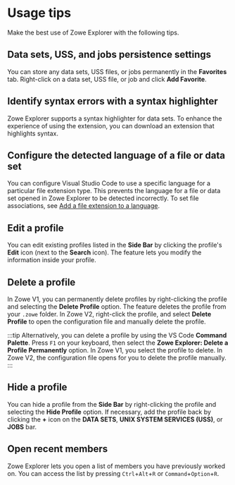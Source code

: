 # Usage tips

Make the best use of Zowe Explorer with the following tips.

## Data sets, USS, and jobs persistence settings
You can store any data sets, USS files, or jobs permanently in the **Favorites** tab. Right-click on a data set, USS file, or job and click **Add Favorite**.

## Identify syntax errors with a syntax highlighter
Zowe Explorer supports a syntax highlighter for data sets. To enhance the experience of using the extension, you can download an extension that highlights syntax.

## Configure the detected language of a file or data set

You can configure Visual Studio Code to use a specific language for a particular file extension type. This prevents the language for a file or data set opened in Zowe Explorer to be detected incorrectly. To set file associations, see [Add a file extension to a language](https://code.visualstudio.com/docs/languages/overview#_add-a-file-extension-to-a-language).

## Edit a profile
You can edit existing profiles listed in the **Side Bar** by clicking the profile's **Edit** icon (next to the **Search** icon). The feature lets you modify the information inside your profile.

## Delete a profile
In Zowe V1, you can permanently delete profiles by right-clicking the profile and selecting the **Delete Profile** option. The feature deletes the profile from your `.zowe` folder. In Zowe V2, right-click the profile, and select **Delete Profile** to open the configuration file and manually delete the profile.

:::tip
Alternatively, you can delete a profile by using the VS Code **Command Palette**. Press `F1` on your keyboard, then select the **Zowe Explorer: Delete a Profile Permanently** option. In Zowe V1, you select the profile to delete. In Zowe V2, the configuration file opens for you to delete the profile manually.
:::

## Hide a profile
You can hide a profile from the **Side Bar** by right-clicking the profile and selecting the **Hide Profile** option. If necessary, add the profile back by clicking the **+** icon on the **DATA SETS**, **UNIX SYSTEM SERVICES (USS)**, or **JOBS** bar.

## Open recent members
Zowe Explorer lets you open a list of members you have previously worked on. You can access the list by pressing `Ctrl`+`Alt`+`R` or `Command`+`Option`+`R`.
